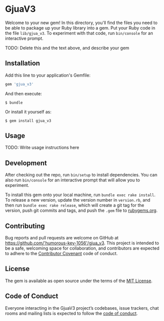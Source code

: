 # GjuaV3

Welcome to your new gem! In this directory, you'll find the files you need to be able to package up your Ruby library into a gem. Put your Ruby code in the file `lib/gjua_v3`. To experiment with that code, run `bin/console` for an interactive prompt.

TODO: Delete this and the text above, and describe your gem

## Installation

Add this line to your application's Gemfile:

```ruby
gem 'gjua_v3'
```

And then execute:

    $ bundle

Or install it yourself as:

    $ gem install gjua_v3

## Usage

TODO: Write usage instructions here

## Development

After checking out the repo, run `bin/setup` to install dependencies. You can also run `bin/console` for an interactive prompt that will allow you to experiment.

To install this gem onto your local machine, run `bundle exec rake install`. To release a new version, update the version number in `version.rb`, and then run `bundle exec rake release`, which will create a git tag for the version, push git commits and tags, and push the `.gem` file to [rubygems.org](https://rubygems.org).

## Contributing

Bug reports and pull requests are welcome on GitHub at https://github.com/'humorous-key-1056'/gjua_v3. This project is intended to be a safe, welcoming space for collaboration, and contributors are expected to adhere to the [Contributor Covenant](http://contributor-covenant.org) code of conduct.

## License

The gem is available as open source under the terms of the [MIT License](https://opensource.org/licenses/MIT).

## Code of Conduct

Everyone interacting in the GjuaV3 project’s codebases, issue trackers, chat rooms and mailing lists is expected to follow the [code of conduct](https://github.com/'humorous-key-1056'/gjua_v3/blob/master/CODE_OF_CONDUCT.md).
